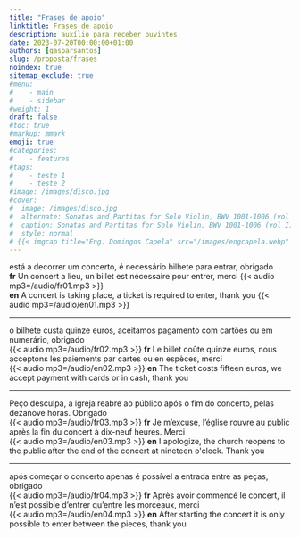 ```yaml
---
title: "Frases de apoio"
linktitle: Frases de apoio
description: auxílio para receber ouvintes
date: 2023-07-20T00:00:00+01:00
authors: [gasparsantos]
slug: /proposta/frases
noindex: true
sitemap_exclude: true
#menu:
#    - main
#    - sidebar
#weight: 1
draft: false
#toc: true
#markup: mmark
emoji: true
#categories:
#    - features
#tags:
#    - teste 1
#    - teste 2
#image: /images/disco.jpg
#cover:
#  image: /images/disco.jpg
#  alternate: Sonatas and Partitas for Solo Violin, BWV 1001-1006 (vol I)
#  caption: Sonatas and Partitas for Solo Violin, BWV 1001-1006 (vol I)
#  style: normal
# {{< imgcap title="Eng. Domingos Capela" src="/images/engcapela.webp" >}}
---
```


está a decorrer um concerto, é necessário bilhete para entrar, obrigado\
**fr** Un concert a lieu, un billet est nécessaire pour entrer, merci {{< audio mp3=/audio/fr01.mp3 >}}\
**en** A concert is taking place, a ticket is required to enter, thank you {{< audio mp3=/audio/en01.mp3 >}}

---

o bilhete custa quinze euros, aceitamos pagamento com cartões ou em numerário, obrigado\
{{< audio mp3=/audio/fr02.mp3 >}} **fr** Le billet coûte quinze euros, nous acceptons les paiements par cartes ou en espèces, merci\
{{< audio mp3=/audio/en02.mp3 >}} **en** The ticket costs fifteen euros, we accept payment with cards or in cash, thank you

---

Peço desculpa, a igreja reabre ao público após o fim do concerto, pelas dezanove horas. Obrigado\
{{< audio mp3=/audio/fr03.mp3 >}} **fr** Je m’excuse, l’église rouvre au public après la fin du concert à dix-neuf heures. Merci\
{{< audio mp3=/audio/en03.mp3 >}} **en** I apologize, the church reopens to the public after the end of the concert at nineteen o'clock. Thank you

---

após começar o concerto apenas é possível a entrada entre as peças, obrigado\
{{< audio mp3=/audio/fr04.mp3 >}} **fr** Après avoir commencé le concert, il n’est possible d’entrer qu’entre les morceaux, merci\
{{< audio mp3=/audio/en04.mp3 >}} **en** After starting the concert it is only possible to enter between the pieces, thank you
